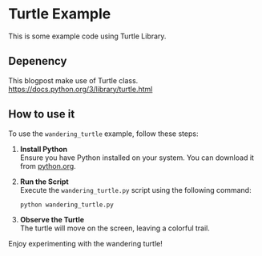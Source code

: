 # Turtle Example
This is some example code using Turtle Library.

## Depenency
This blogpost make use of Turtle class.
https://docs.python.org/3/library/turtle.html

## How to use it

To use the `wandering_turtle` example, follow these steps:

1. **Install Python**  
    Ensure you have Python installed on your system. You can download it from [python.org](https://www.python.org/).

2. **Run the Script**  
    Execute the `wandering_turtle.py` script using the following command:
    ```bash
    python wandering_turtle.py
    ```

3. **Observe the Turtle**  
    The turtle will move on the screen, leaving a colorful trail.

Enjoy experimenting with the wandering turtle!